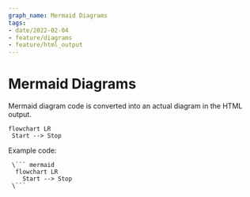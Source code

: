 ```yaml
---
graph_name: Mermaid Diagrams
tags:
- date/2022-02-04
- feature/diagrams
- feature/html_output
---
```

# Mermaid Diagrams   
   
   
Mermaid diagram code is converted into an actual diagram in the HTML output.   
   
```mermaid  
flowchart LR  
 Start --> Stop 
```
   
   
   
Example code:   
   
```
 \``` mermaid
  flowchart LR  
    Start --> Stop 
 \```
   
```   
